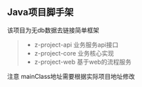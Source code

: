 ## Java项目脚手架

该项目为无db数据去链接简单框架

>- z-project-api 业务服务api接口
>- z-project-core 业务核心实现
>- z-project-web  基于web的流程服务

注意
  mainClass地址需要根据实际项目地址修改

